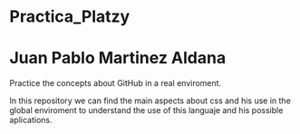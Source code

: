 # Practica_Platzy
# Juan Pablo Martinez Aldana

Practice the concepts about GitHub in a real enviroment. 

In this repository we can find the main aspects about css
and his use in the global enviroment to understand the use of 
this languaje and his possible aplications. 
